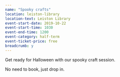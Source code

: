 ```yaml
---
name: "Spooky crafts"
location: leiston-library
location-text: Leiston Library
event-start-date: 2019-10-22
event-start-time: 1030
event-end-time: 1200
event-category: half-term
event-ticket-price: free
breadcrumb: y
---
```


Get ready for Halloween with our spooky craft session.

No need to book, just drop in.
